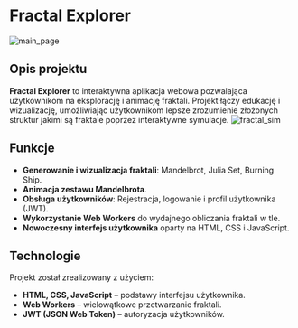 # Fractal Explorer
![main_page](https://github.com/user-attachments/assets/05fff6f2-1fca-4703-bf00-ff50b5e6e399)
## Opis projektu
**Fractal Explorer** to interaktywna aplikacja webowa pozwalająca użytkownikom na eksplorację i animację fraktali. Projekt łączy edukację i wizualizację, umożliwiając użytkownikom lepsze zrozumienie złożonych struktur jakimi są fraktale poprzez interaktywne symulacje.
![fractal_sim](https://github.com/user-attachments/assets/f38e3b24-a08e-4306-873a-f436376f72ca)
## Funkcje
- **Generowanie i wizualizacja fraktali**: Mandelbrot, Julia Set, Burning Ship.
- **Animacja zestawu Mandelbrota**.
- **Obsługa użytkowników**: Rejestracja, logowanie i profil użytkownika (JWT).
- **Wykorzystanie Web Workers** do wydajnego obliczania fraktali w tle.
- **Nowoczesny interfejs użytkownika** oparty na HTML, CSS i JavaScript.

## Technologie
Projekt został zrealizowany z użyciem:
- **HTML, CSS, JavaScript** – podstawy interfejsu użytkownika.
- **Web Workers** – wielowątkowe przetwarzanie fraktali.
- **JWT (JSON Web Token)** – autoryzacja użytkowników.


